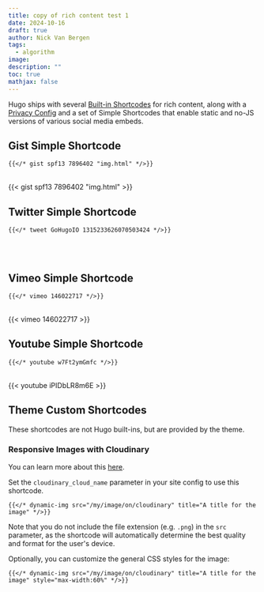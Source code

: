 ```yaml
---
title: copy of rich content test 1
date: 2024-10-16
draft: true
author: Nick Van Bergen
tags:
  - algorithm
image: 
description: ""
toc: true
mathjax: false
---
```



Hugo ships with several [Built-in Shortcodes](https://gohugo.io/content-management/shortcodes/#use-hugo-s-built-in-shortcodes) for rich content, along with a [Privacy Config](https://gohugo.io/about/hugo-and-gdpr/) and a set of Simple Shortcodes that enable static and no-JS versions of various social media embeds.

## Gist Simple Shortcode
```
{{</* gist spf13 7896402 "img.html" */>}}
```
<br>
{{< gist spf13 7896402 "img.html" >}}
<br>



## Twitter Simple Shortcode
```
{{</* tweet GoHugoIO 1315233626070503424 */>}}
```
<br>



<br>



## Vimeo Simple Shortcode
```
{{</* vimeo 146022717 */>}}
```
<br>
{{< vimeo 146022717 >}}
<br>



## Youtube Simple Shortcode
```
{{</* youtube w7Ft2ymGmfc */>}}
```
<br>
{{< youtube iPIDbLR8m6E >}}
<br>

## Theme Custom Shortcodes

These shortcodes are not Hugo built-ins, but are provided by the theme.

### Responsive Images with Cloudinary

You can learn more about this [here](https://cloudinary.com/documentation/responsive_images).

Set the `cloudinary_cloud_name` parameter in your site config to use this shortcode.

```
{{</* dynamic-img src="/my/image/on/cloudinary" title="A title for the image" */>}}
```

Note that you do not include the file extension (e.g. `.png`) in the `src` parameter, as the shortcode will automatically determine the best quality and format for the user's device.

Optionally, you can customize the general CSS styles for the image:

```
{{</* dynamic-img src="/my/image/on/cloudinary" title="A title for the image" style="max-width:60%" */>}}
```
